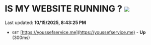 # IS MY WEBSITE RUNNING ? [![](https://img.shields.io/static/v1?label=Sponsor&message=%E2%9D%A4&logo=GitHub&color=%23fe8e86)](https://github.com/sponsors/Youssef-Lehmam)

Last updated: **10/15/2025, 8:43:25 PM**

- `GET` [https://youssefservice.me](https://youssefservice.me) - **Up** (300ms)
